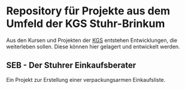 # Repository für Projekte aus dem Umfeld der KGS Stuhr-Brinkum

Aus den Kursen und Projekten der [KGS](https://beta.kgs-stuhr.de/) entstehen
Entwicklungen, die weiterleben sollen.
Diese können hier gelagert und entwickelt werden.

## SEB - Der Stuhrer Einkaufsberater

Ein Projekt zur Erstellung einer verpackungsarmen Einkaufsliste.

